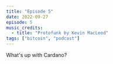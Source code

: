 ```yaml
---
title: "Episode 5"
date: 2022-09-27
episode: 5
music_credits:
  - title: "Protofunk by Kevin MacLeod"
tags: ["bitcoin", "podcast"]
---
```


What's up with Cardano?